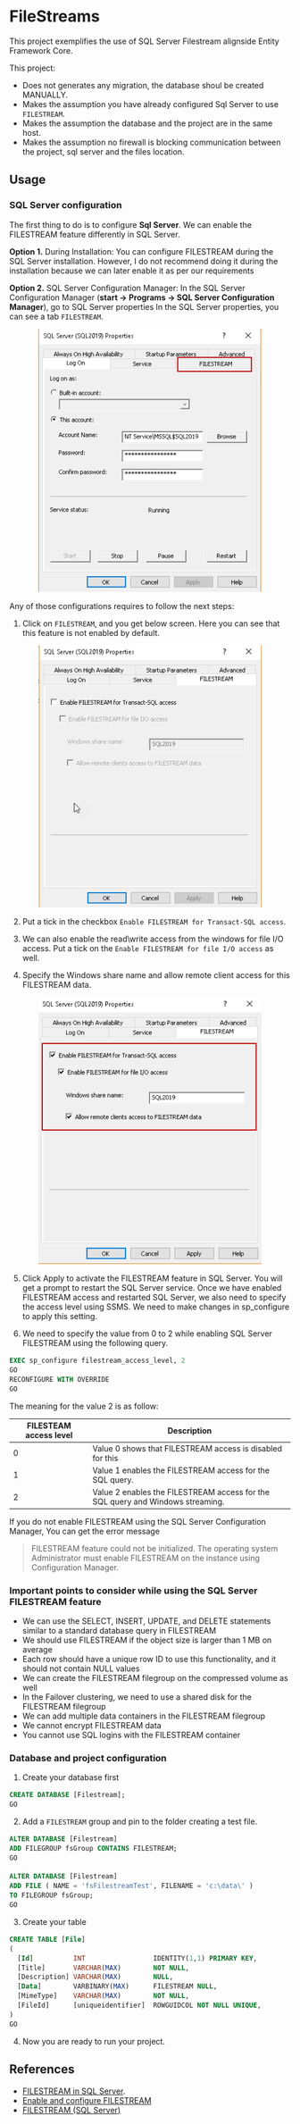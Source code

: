 FileStreams
===========

This project exemplifies the use of SQL Server Filestream alignside Entity Framework Core.

This project:
- Does not generates any migration, the database shoul be created MANUALLY.
- Makes the assumption you have already configured Sql Server to use `FILESTREAM`.
- Makes the assumption the database and the project are in the same host.
- Makes the assumption no firewall is blocking communication between the project, sql server and the files location.

## Usage

### SQL Server configuration

The first thing to do is to configure **Sql Server**.  We can enable the FILESTREAM feature differently in SQL Server.

**Option 1.** During Installation: You can configure FILESTREAM during the SQL Server installation. However, I do not recommend doing it during the installation because we can later enable it as per our requirements

**Option 2.** SQL Server Configuration Manager: In the SQL Server Configuration Manager (**start -> Programs -> SQL Server Configuration Manager**), go to SQL Server properties In the SQL Server properties, you can see a tab `FILESTREAM`.

<p align="center">
  <img src="files/filestream_configuration.PNG" width=400>
</p>

Any of those configurations requires to follow the next steps:

1. Click on `FILESTREAM`, and you get below screen. Here you can see that this feature is not enabled by default.

<p align="center">
  <img src="files/filestream_configuration_2.PNG" width=400>
</p>

2. Put a tick in the checkbox `Enable FILESTREAM for Transact-SQL access`.

3. We can also enable the read\write access from the windows for file I/O access. Put a tick on the `Enable FILESTREAM for file I/O access` as well.

4. Specify the Windows share name and allow remote client access for this FILESTREAM data.

<p align="center">
  <img src="files/filestream_configuration_3.PNG" width=400>
</p>

5. Click Apply to activate the FILESTREAM feature in SQL Server. You will get a prompt to restart the SQL Server service. Once we have enabled FILESTREAM access and restarted SQL Server, we also need to specify the access level using SSMS. We need to make changes in sp_configure to apply this setting. 

6.  We need to specify the value from 0 to 2 while enabling SQL Server FILESTREAM using the following query. 

```sql
EXEC sp_configure filestream_access_level, 2
GO
RECONFIGURE WITH OVERRIDE
GO
```

The meaning for the value 2 is as follow:

| FILESTEAM access level 	| Description                                                                    	|
|------------------------	|--------------------------------------------------------------------------------	|
| 0                      	| Value 0 shows that FILESTREAM access is disabled for this                      	|
| 1                      	| Value 1 enables the FILESTREAM access for the SQL query.                       	|
| 2                      	| Value 2 enables the FILESTREAM access for the SQL query and Windows streaming. 	|

 If you do not enable FILESTREAM using the SQL Server Configuration Manager, You can get the error message

> FILESTREAM feature could not be initialized. The operating system Administrator must enable FILESTREAM on the instance using Configuration Manager.

### Important points to consider while using the SQL Server FILESTREAM feature

- We can use the SELECT, INSERT, UPDATE, and DELETE statements similar to a standard database query in FILESTREAM
- We should use FILESTREAM if the object size is larger than 1 MB on average
- Each row should have a unique row ID to use this functionality, and it should not contain NULL values
- We can create the FILESTREAM filegroup on the compressed volume as well
- In the Failover clustering, we need to use a shared disk for the FILESTREAM filegroup
- We can add multiple data containers in the FILESTREAM filegroup
- We cannot encrypt FILESTREAM data
- You cannot use SQL logins with the FILESTREAM container

### Database and project configuration

1. Create your database first

```sql
CREATE DATABASE [Filestream];
GO
```

2. Add a `FILESTREAM` group and pin to the folder creating a test file.

```sql
ALTER DATABASE [Filestream]
ADD FILEGROUP fsGroup CONTAINS FILESTREAM;
GO

ALTER DATABASE [Filestream]
ADD FILE ( NAME = 'fsFilestreamTest', FILENAME = 'c:\data\' )
TO FILEGROUP fsGroup;
GO
```

3. Create your table

```sql
CREATE TABLE [File]
(
  [Id]          INT                 IDENTITY(1,1) PRIMARY KEY,
  [Title]       VARCHAR(MAX)        NOT NULL,
  [Description] VARCHAR(MAX)        NULL,
  [Data]        VARBINARY(MAX)      FILESTREAM NULL,
  [MimeType]    VARCHAR(MAX)        NOT NULL,
  [FileId]      [uniqueidentifier]  ROWGUIDCOL NOT NULL UNIQUE,
)
GO
```

4. Now you are ready to run your project.

## References

- [FILESTREAM in SQL Server](https://www.sqlshack.com/filestream-in-sql-server/).
- [Enable and configure FILESTREAM](https://docs.microsoft.com/en-us/sql/relational-databases/blob/enable-and-configure-filestream?view=sql-server-ver15)
- [FILESTREAM (SQL Server)](https://docs.microsoft.com/en-us/sql/relational-databases/blob/filestream-sql-server?view=sql-server-ver15)
